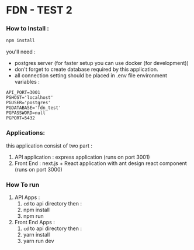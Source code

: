 # FDN - TEST 2

### How to Install : 
```bash
npm install
```

you'll need : 
- postgres server (for faster setup you can use docker (for development))
- don't forget to create database required by this application.
- all connection setting should be placed in .env file
    environment variables : 

```
API_PORT=3001
PGHOST='localhost'
PGUSER='postgres'
PGDATABASE='fdn_test'
PGPASSWORD=null
PGPORT=5432
```

### Applications:
this application consist of two part : 
1. API application : express application (runs on port 3001)
2. Front End : next.js + React application with ant design react component (runs on port 3000)

### How To run
1. API Apps : 
    1. ```cd``` to api directory then :  
    2. npm install
    3. npm run
2. Front End Apps : 
    1. ```cd``` to api directory then :  
    2. yarn install
    2. yarn run dev 
